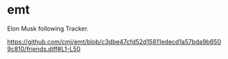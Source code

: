 # emt
Elon Musk following Tracker.

https://github.com/cmj/emt/blob/c3dbe47cfd52d15811edecd1a57bda9b6509c810/friends.diff#L1-L50

